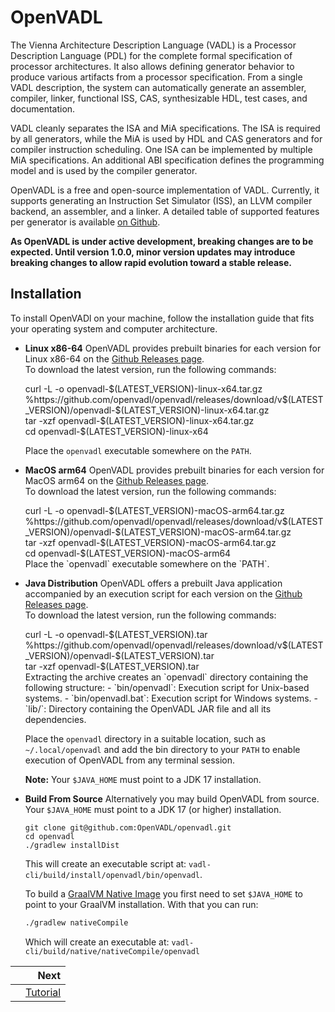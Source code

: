 # OpenVADL

The Vienna Architecture Description Language (VADL) is a Processor Description Language (PDL) for the complete formal
specification of processor architectures. It also allows defining generator behavior to produce various artifacts from a
processor specification. From a single VADL description, the system can automatically generate an assembler, compiler,
linker, functional ISS, CAS, synthesizable HDL, test cases, and documentation.

VADL cleanly separates the ISA and MiA specifications. The ISA is required by all generators, while the MiA is used by
HDL and CAS generators and for compiler instruction scheduling. One ISA can be implemented by multiple MiA
specifications. An additional ABI specification defines the programming model and is used by the compiler generator.

OpenVADL is a free and open-source implementation of VADL. Currently, it supports generating an Instruction Set
Simulator (ISS), an LLVM compiler backend, an assembler, and a linker.
A detailed table of supported features per generator is
available [on Github](https://github.com/OpenVADL/openvadl/issues/88).

**As OpenVADL is under active development, breaking changes are to be expected.
Until version 1.0.0, minor version updates may introduce breaking changes to allow rapid evolution toward a stable
release.**

## Installation

To install OpenVADl on your machine, follow the installation guide that fits your operating system and
computer architecture.

<div class="tabbed">

- <b class="tab-title">Linux x86-64</b>
  OpenVADL provides prebuilt binaries for each version for Linux x86-64 on
  the [Github Releases page](https://github.com/OpenVADL/openvadl/releases).  
  To download the latest version, run the following commands:
  <div class="fragment">
  <div class="line">curl -L -o openvadl-$(LATEST_VERSION)-linux-x64.tar.gz %https://github.com/openvadl/openvadl/releases/download/v$(LATEST_VERSION)/openvadl-$(LATEST_VERSION)-linux-x64.tar.gz</div>
  <div class="line">tar -xzf openvadl-$(LATEST_VERSION)-linux-x64.tar.gz</div>
  <div class="line">cd openvadl-$(LATEST_VERSION)-linux-x64</div>
  </div>

  Place the `openvadl` executable somewhere on the `PATH`.

- <b class="tab-title">MacOS arm64</b>
  OpenVADL provides prebuilt binaries for each version for MacOS arm64 on
  the [Github Releases page](https://github.com/OpenVADL/openvadl/releases).  
  To download the latest version, run the following commands:
  <div class="fragment">
  <div class="line">curl -L -o openvadl-$(LATEST_VERSION)-macOS-arm64.tar.gz %https://github.com/openvadl/openvadl/releases/download/v$(LATEST_VERSION)/openvadl-$(LATEST_VERSION)-macOS-arm64.tar.gz</div>
  <div class="line">tar -xzf openvadl-$(LATEST_VERSION)-macOS-arm64.tar.gz</div>
  <div class="line">cd openvadl-$(LATEST_VERSION)-macOS-arm64</div>
  </div>
  Place the `openvadl` executable somewhere on the `PATH`. 

- <b class="tab-title">Java Distribution</b>
  OpenVADL offers a prebuilt Java application accompanied by an execution script for each version on
  the [Github Releases page](https://github.com/OpenVADL/openvadl/releases).  
  To download the latest version, run the following commands:
  <div class="fragment">
  <div class="line">curl -L -o openvadl-$(LATEST_VERSION).tar %https://github.com/openvadl/openvadl/releases/download/v$(LATEST_VERSION)/openvadl-$(LATEST_VERSION).tar</div>
  <div class="line">tar -xzf openvadl-$(LATEST_VERSION).tar</div>
  </div>
  Extracting the archive creates an `openvadl` directory containing the following structure:
    - `bin/openvadl`: Execution script for Unix-based systems.
    - `bin/openvadl.bat`: Execution script for Windows systems.
    - `lib/`: Directory containing the OpenVADL JAR file and all its dependencies.

  Place the `openvadl` directory in a suitable location, such as `~/.local/openvadl` and add the bin directory to your
  `PATH` to enable execution of OpenVADL from any terminal session.

  **Note:** Your `$JAVA_HOME` must point to a JDK 17 installation.

- <b class="tab-title">Build From Source</b>
  Alternatively you may build OpenVADL from source.
  Your `$JAVA_HOME` must point to a JDK 17 (or higher) installation.

  ```
  git clone git@github.com:OpenVADL/openvadl.git
  cd openvadl
  ./gradlew installDist 
  ```
  This will create an executable script at: `vadl-cli/build/install/openvadl/bin/openvadl`.

  To build a [GraalVM Native Image](https://www.graalvm.org/latest/reference-manual/native-image/) you first need to set
  `$JAVA_HOME` to point to your GraalVM installation.
  With that you can run:

  ```bash
  ./gradlew nativeCompile
  ```

  Which will create an executable at: `vadl-cli/build/native/nativeCompile/openvadl`

</div>

<div class="section_buttons">

|                   |                      Next |
|:------------------|--------------------------:|
|                   | [Tutorial](tutorial.html) |

</div>